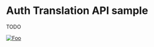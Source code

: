 # Auth Translation API sample

TODO

[![Foo](https://cdn.zuplo.com/www/zupit.svg)](http://portal.zuplo.com/zup-it?sourceRepoUrl=https://github.com/zuplo/sample-api-key-auth-translation.git)
